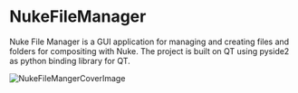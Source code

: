 # NukeFileManager
 
Nuke File Manager is a GUI application for managing and creating files and folders for compositing with Nuke. The project is built on QT using pyside2 as python binding library for QT. 

![NukeFileMangerCoverImage](https://user-images.githubusercontent.com/31631098/115135649-ce690300-9fce-11eb-9e73-634b87876e6d.png)
